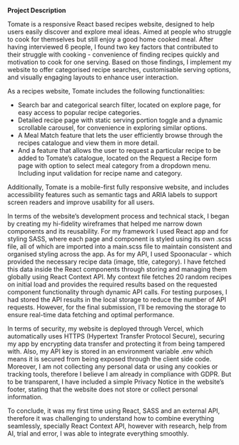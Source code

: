 **Project Description**

Tomate is a responsive React based recipes website, designed to help users easily discover and explore meal ideas. Aimed at people who struggle to cook for themselves but still enjoy a good home cooked meal. After having interviewed 6 people, I found two key factors that contributed to their struggle with cooking - convenience of finding recipes quickly and motivation to cook for one serving. Based on those findings, I implement my website to offer categorised recipe searches, customisable serving options, and visually engaging layouts to enhance user interaction. 

As a recipes website, Tomate includes the following functionalities:
- Search bar and categorical search filter, located on explore page, for easy access to popular recipe categories.
- Detailed recipe page with static serving portion toggle and a dynamic scrollable carousel, for convenience in exploring similar options.
- A Meal Match feature that lets the user efficiently browse through the recipes catalogue and view them in more detail.
- And a feature that allows the user to request a particular recipe to be added to Tomate’s catalogue, located on the Request a Recipe form page with option to select meal category from a dropdown menu. Including input validation for recipe name and category. 

Additionally, Tomate is a mobile-first fully responsive website, and includes accessibility features such as semantic tags and ARIA labels to support screen readers and improve usability for all users.

In terms of the website’s development process and technical stack, I began by creating my hi-fidelity wireframes that helped me narrow down components and its reusability. For my framework I used React app and for styling SASS, where each page and component is styled using its own .scss file, all of which are imported into a main.scss file to maintain consistent and organised styling across the app. As for my API, I used Spoonacular - which provided the necessary recipe data (image, title, category). I have fetched this data inside the React components through storing and managing them globally using React Context API. My context file fetches 20 random recipes on initial load and provides the required results based on the requested component functionality through dynamic API calls. For testing purposes, I had stored the API results in the local storage to reduce the number of API requests. However, for the final submission, I’ll be removing the storage to ensure real-time data fetching and optimal performance. 

In terms of security, my website is deployed through Vercel, which automatically uses HTTPS (Hypertext Transfer Protocol Secure), securing my app by encrypting data transfer and protecting it from being tampered with. Also, my API key is stored in an environment variable .env which means it is secured from being exposed through the client side code. Moreover, I am not collecting any personal data or using any cookies or tracking tools, therefore I believe I am already in compliance with GDPR. But to be transparent, I have included a simple Privacy Notice in the website’s footer, stating that the website does not store or collect personal information. 

To conclude, it was my first time using React, SASS and an external API, therefore it was challenging to understand how to combine everything seamlessly, specially React Context API, however with research, help from AI, trial and error, I was able to integrate everything smoothly. 











